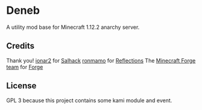 # Deneb
A utility mod base for Minecraft 1.12.2 anarchy server.

## Credits
Thank you!
[ionar2](https://github.com/ionar2) for [Salhack](https://github.com/ionar2/spidermod)
[ronmamo](https://github.com/ronmamo/) for [Reflections](https://github.com/ronmamo/reflections)
The [Minecraft Forge team](https://github.com/MinecraftForge) for [Forge](https://files.minecraftforge.net/)

## License
GPL 3 because this project contains some kami module and event.
